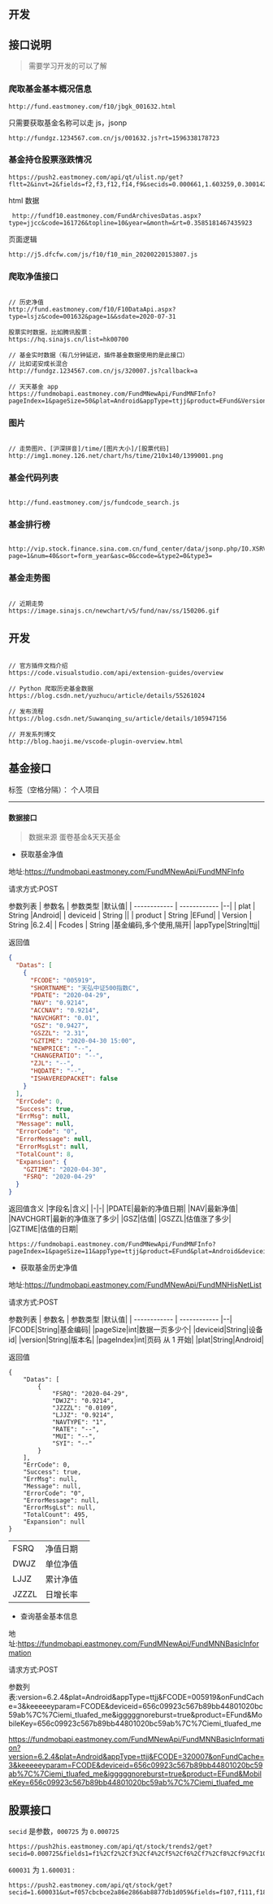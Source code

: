 ## 开发

## 接口说明

> 需要学习开发的可以了解

### 爬取基金基本概况信息

```
http://fund.eastmoney.com/f10/jbgk_001632.html
```

只需要获取基金名称可以走 js，jsonp

```
http://fundgz.1234567.com.cn/js/001632.js?rt=1596338178723
```

### 基金持仓股票涨跌情况

```
https://push2.eastmoney.com/api/qt/ulist.np/get?fltt=2&invt=2&fields=f2,f3,f12,f14,f9&secids=0.000661,1.603259,0.300142,0.300122,0.002007,0.300601,1.600201,0.300529,0.300676,1.600867,&_=1599742806408
```

html 数据

```
 http://fundf10.eastmoney.com/FundArchivesDatas.aspx?type=jjcc&code=161726&topline=10&year=&month=&rt=0.3585181467435923
```

页面逻辑

```
http://j5.dfcfw.com/js/f10/f10_min_20200220153807.js
```

### 爬取净值接口

```

// 历史净值
http://fund.eastmoney.com/f10/F10DataApi.aspx?type=lsjz&code=001632&page=1&&sdate=2020-07-31

股票实时数据，比如腾讯股票：
https://hq.sinajs.cn/list=hk00700

// 基金实时数据（有几分钟延迟，插件基金数据使用的是此接口）
// 比如诺安成长混合
http://fundgz.1234567.com.cn/js/320007.js?callback=a

// 天天基金 app
https://fundmobapi.eastmoney.com/FundMNewApi/FundMNFInfo?pageIndex=1&pageSize=50&plat=Android&appType=ttjj&product=EFund&Version=1&deviceid=ssdfsdfsdf&Fcodes=320007,161726

```

### 图片

```

// 走势图片、[沪深拼音]/time/[图片大小]/[股票代码]
http://img1.money.126.net/chart/hs/time/210x140/1399001.png

```

### 基金代码列表

```

http://fund.eastmoney.com/js/fundcode_search.js

```

### 基金排行榜

```

http://vip.stock.finance.sina.com.cn/fund_center/data/jsonp.php/IO.XSRV2.CallbackList['hLfu5s99aaIUp7D4']/NetValueReturn_Service.NetValueReturnOpen?page=1&num=40&sort=form_year&asc=0&ccode=&type2=0&type3=

```

### 基金走势图

```

// 近期走势
https://image.sinajs.cn/newchart/v5/fund/nav/ss/150206.gif

```

## 开发

```

// 官方插件文档介绍
https://code.visualstudio.com/api/extension-guides/overview

// Python 爬取历史基金数据
https://blog.csdn.net/yuzhucu/article/details/55261024

// 发布流程
https://blog.csdn.net/Suwanqing_su/article/details/105947156

// 开发系列博文
http://blog.haoji.me/vscode-plugin-overview.html

```

## 基金接口

标签（空格分隔）： 个人项目

---

#### 数据接口

> 数据来源 蛋卷基金&天天基金

- 获取基金净值

地址:https://fundmobapi.eastmoney.com/FundMNewApi/FundMNFInfo

请求方式:POST

参数列表
| 参数名 | 参数类型 |默认值|
| ------------ | ------------ |--|
| plat | String |Android|
| deviceid | String ||
| product | String |EFund|
| Version | String |6.2.4|
| Fcodes | String |基金编码,多个使用,隔开|
|appType|String|ttjj|

返回值

```json
{
  "Datas": [
    {
      "FCODE": "005919",
      "SHORTNAME": "天弘中证500指数C",
      "PDATE": "2020-04-29",
      "NAV": "0.9214",
      "ACCNAV": "0.9214",
      "NAVCHGRT": "0.01",
      "GSZ": "0.9427",
      "GSZZL": "2.31",
      "GZTIME": "2020-04-30 15:00",
      "NEWPRICE": "--",
      "CHANGERATIO": "--",
      "ZJL": "--",
      "HQDATE": "--",
      "ISHAVEREDPACKET": false
    }
  ],
  "ErrCode": 0,
  "Success": true,
  "ErrMsg": null,
  "Message": null,
  "ErrorCode": "0",
  "ErrorMessage": null,
  "ErrorMsgLst": null,
  "TotalCount": 8,
  "Expansion": {
    "GZTIME": "2020-04-30",
    "FSRQ": "2020-04-29"
  }
}
```

返回值含义
|字段名|含义|
|-|-|
|PDATE|最新的净值日期|
|NAV|最新净值|
|NAVCHGRT|最新的净值涨了多少|
|GSZ|估值|
|GSZZL|估值涨了多少|
|GZTIME|估值的日期|

```
https://fundmobapi.eastmoney.com/FundMNewApi/FundMNFInfo?pageIndex=1&pageSize=11&appType=ttjj&product=EFund&plat=Android&deviceid=9e16077fca2fcr78ep0ltn98&Version=1&Fcodes=161725,320007,001632,161726,001071,007874,004857,420009,377240,002207,004855
```

- 获取基金历史净值

地址:https://fundmobapi.eastmoney.com/FundMNewApi/FundMNHisNetList

请求方式:POST

参数列表
| 参数名 | 参数类型 |默认值|
| ------------ | ------------ |--|
|FCODE|String|基金编码|
|pageSize|int|数据一页多少个|
|deviceid|String|设备 id|
|version|String|版本名|
|pageIndex|int|页码 从 1 开始|
|plat|String|Android|

返回值

```
{
    "Datas": [
        {
            "FSRQ": "2020-04-29",
            "DWJZ": "0.9214",
            "JZZZL": "0.0109",
            "LJJZ": "0.9214",
            "NAVTYPE": "1",
            "RATE": "--",
            "MUI": "--",
            "SYI": "--"
        }
    ],
    "ErrCode": 0,
    "Success": true,
    "ErrMsg": null,
    "Message": null,
    "ErrorCode": "0",
    "ErrorMessage": null,
    "ErrorMsgLst": null,
    "TotalCount": 495,
    "Expansion": null
}
```

|       |          |     |
| ----- | -------- | --- |
| FSRQ  | 净值日期 |
| DWJZ  | 单位净值 |
| LJJZ  | 累计净值 |
| JZZZL | 日增长率 |

- 查询基金基本信息

地址:https://fundmobapi.eastmoney.com/FundMNewApi/FundMNNBasicInformation

请求方式:POST

参数列表:version=6.2.4&plat=Android&appType=ttjj&FCODE=005919&onFundCache=3&keeeeeyparam=FCODE&deviceid=656c09923c567b89bb44801020bc59ab%7C%7Ciemi_tluafed_me&igggggnoreburst=true&product=EFund&MobileKey=656c09923c567b89bb44801020bc59ab%7C%7Ciemi_tluafed_me

https://fundmobapi.eastmoney.com/FundMNewApi/FundMNNBasicInformation?version=6.2.4&plat=Android&appType=ttjj&FCODE=320007&onFundCache=3&keeeeeyparam=FCODE&deviceid=656c09923c567b89bb44801020bc59ab%7C%7Ciemi_tluafed_me&igggggnoreburst=true&product=EFund&MobileKey=656c09923c567b89bb44801020bc59ab%7C%7Ciemi_tluafed_me

## 股票接口

`secid` 是参数，`000725` 为 `0.000725`

```
https://push2his.eastmoney.com/api/qt/stock/trends2/get?secid=0.000725&fields1=f1%2Cf2%2Cf3%2Cf4%2Cf5%2Cf6%2Cf7%2Cf8%2Cf9%2Cf10%2Cf11%2Cf12%2Cf13%2Cf14&fields2=f51%2Cf53%2Cf54%2Cf55%2Cf56%2Cf57%2Cf58&iscr=0&iscca=0&ut=f057cbcbce2a86e2866ab8877db1d059&ndays=1
```

`600031` 为 `1.600031` :

```
https://push2.eastmoney.com/api/qt/stock/get?secid=1.600031&ut=f057cbcbce2a86e2866ab8877db1d059&fields=f107,f111,f182
```
